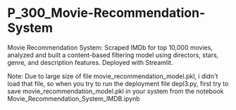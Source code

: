 # P_300_Movie-Recommendation-System
Movie Recommendation System: Scraped IMDb for top 10,000 movies, analyzed and built a content-based filtering model using directors, stars, genre, and description features. Deployed with Streamlit.

Note: Due to large size of file movie_recommendation_model.pkl, i didn't load that file, so when you try to run the deployment file depl3.py, first try to save movie_recommendation_model.pkl in your system from the notebook Movie_Recommendation_System_IMDB.ipynb
